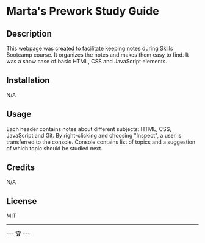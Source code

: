 # Marta's Prework Study Guide

## Description

This webpage was created to facilitate keeping notes during Skills Bootcamp course. It organizes the notes and makes them easy to find. It was a show case of basic HTML, CSS and JavaScript elements.

## Installation

N/A

## Usage

Each header contains notes about different subjects: HTML, CSS, JavaScript and Git. By right-clicking and choosing "Inspect", a user is transferred to the console. Console contains list of topics and a suggestion of which topic should be studied next.

## Credits

N/A

## License

MIT

---

---  🏆  ---